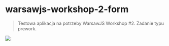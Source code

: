 # warsawjs-workshop-2-form

> Testowa aplikacja na potrzeby WarsawJS Workshop #2. Zadanie typu prework.

![](http://warsawjs.com/assets/images/logo/logo-transparent-240x240.png)
